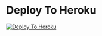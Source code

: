 
# Deploy To Heroku

[![Deploy To Heroku](https://www.herokucdn.com/deploy/button.svg)](https://heroku.com/deploy?template=https://github.com/Amanpathak1/Aman-new-bot-)

